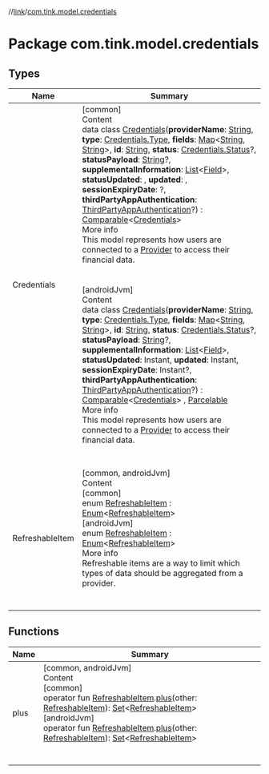 //[link](../index.md)/[com.tink.model.credentials](index.md)



# Package com.tink.model.credentials  


## Types  
  
|  Name|  Summary| 
|---|---|
| <a name="com.tink.model.credentials/Credentials///PointingToDeclaration/"></a>Credentials| <a name="com.tink.model.credentials/Credentials///PointingToDeclaration/"></a>[common]  <br>Content  <br>data class [Credentials]([common]-credentials/index.md)(**providerName**: [String](https://kotlinlang.org/api/latest/jvm/stdlib/kotlin/-string/index.html), **type**: [Credentials.Type]([common]-credentials/-type/index.md), **fields**: [Map](https://kotlinlang.org/api/latest/jvm/stdlib/kotlin.collections/-map/index.html)<[String](https://kotlinlang.org/api/latest/jvm/stdlib/kotlin/-string/index.html), [String](https://kotlinlang.org/api/latest/jvm/stdlib/kotlin/-string/index.html)>, **id**: [String](https://kotlinlang.org/api/latest/jvm/stdlib/kotlin/-string/index.html), **status**: [Credentials.Status]([common]-credentials/-status/index.md)?, **statusPayload**: [String](https://kotlinlang.org/api/latest/jvm/stdlib/kotlin/-string/index.html)?, **supplementalInformation**: [List](https://kotlinlang.org/api/latest/jvm/stdlib/kotlin.collections/-list/index.html)<[Field](../com.tink.model.misc/[common]-field/index.md)>, **statusUpdated**: <ERROR CLASS>, **updated**: <ERROR CLASS>, **sessionExpiryDate**: <ERROR CLASS>?, **thirdPartyAppAuthentication**: [ThirdPartyAppAuthentication](../com.tink.model.authentication/[common]-third-party-app-authentication/index.md)?) : [Comparable](https://kotlinlang.org/api/latest/jvm/stdlib/kotlin/-comparable/index.html)<[Credentials]([common]-credentials/index.md)>   <br>More info  <br>This model represents how users are connected to a [Provider](../com.tink.model.provider/[common]-provider/index.md) to access their financial data.  <br><br><br>[androidJvm]  <br>Content  <br>data class [Credentials]([android-jvm]-credentials/index.md)(**providerName**: [String](https://kotlinlang.org/api/latest/jvm/stdlib/kotlin/-string/index.html), **type**: [Credentials.Type]([android-jvm]-credentials/-type/index.md), **fields**: [Map](https://kotlinlang.org/api/latest/jvm/stdlib/kotlin.collections/-map/index.html)<[String](https://kotlinlang.org/api/latest/jvm/stdlib/kotlin/-string/index.html), [String](https://kotlinlang.org/api/latest/jvm/stdlib/kotlin/-string/index.html)>, **id**: [String](https://kotlinlang.org/api/latest/jvm/stdlib/kotlin/-string/index.html), **status**: [Credentials.Status]([android-jvm]-credentials/-status/index.md)?, **statusPayload**: [String](https://kotlinlang.org/api/latest/jvm/stdlib/kotlin/-string/index.html)?, **supplementalInformation**: [List](https://kotlinlang.org/api/latest/jvm/stdlib/kotlin.collections/-list/index.html)<[Field](../com.tink.model.misc/[android-jvm]-field/index.md)>, **statusUpdated**: Instant, **updated**: Instant, **sessionExpiryDate**: Instant?, **thirdPartyAppAuthentication**: [ThirdPartyAppAuthentication](../com.tink.model.authentication/[android-jvm]-third-party-app-authentication/index.md)?) : [Comparable](https://kotlinlang.org/api/latest/jvm/stdlib/kotlin/-comparable/index.html)<[Credentials]([android-jvm]-credentials/index.md)> , [Parcelable](https://developer.android.com/reference/kotlin/android/os/Parcelable.html)  <br>More info  <br>This model represents how users are connected to a [Provider](../com.tink.model.provider/[android-jvm]-provider/index.md) to access their financial data.  <br><br><br>
| <a name="com.tink.model.credentials/RefreshableItem///PointingToDeclaration/"></a>RefreshableItem| <a name="com.tink.model.credentials/RefreshableItem///PointingToDeclaration/"></a>[common, androidJvm]  <br>Content  <br>[common]  <br>enum [RefreshableItem]([common]-refreshable-item/index.md) : [Enum](https://kotlinlang.org/api/latest/jvm/stdlib/kotlin/-enum/index.html)<[RefreshableItem]([common]-refreshable-item/index.md)>   <br>[androidJvm]  <br>enum [RefreshableItem]([android-jvm]-refreshable-item/index.md) : [Enum](https://kotlinlang.org/api/latest/jvm/stdlib/kotlin/-enum/index.html)<[RefreshableItem]([android-jvm]-refreshable-item/index.md)>   <br>More info  <br>Refreshable items are a way to limit which types of data should be aggregated from a provider.  <br><br><br>


## Functions  
  
|  Name|  Summary| 
|---|---|
| <a name="com.tink.model.credentials//plus/com.tink.model.credentials.RefreshableItem#com.tink.model.credentials.RefreshableItem/PointingToDeclaration/"></a>plus| <a name="com.tink.model.credentials//plus/com.tink.model.credentials.RefreshableItem#com.tink.model.credentials.RefreshableItem/PointingToDeclaration/"></a>[common, androidJvm]  <br>Content  <br>[common]  <br>operator fun [RefreshableItem]([common]-refreshable-item/index.md).[plus]([common]plus.md)(other: [RefreshableItem]([common]-refreshable-item/index.md)): [Set](https://kotlinlang.org/api/latest/jvm/stdlib/kotlin.collections/-set/index.html)<[RefreshableItem]([common]-refreshable-item/index.md)>  <br>[androidJvm]  <br>operator fun [RefreshableItem]([android-jvm]-refreshable-item/index.md).[plus]([android-jvm]plus.md)(other: [RefreshableItem]([android-jvm]-refreshable-item/index.md)): [Set](https://kotlinlang.org/api/latest/jvm/stdlib/kotlin.collections/-set/index.html)<[RefreshableItem]([android-jvm]-refreshable-item/index.md)>  <br><br><br>

